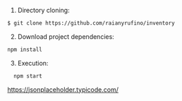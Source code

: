 1. Directory cloning:
```bash
$ git clone https://github.com/raianyrufino/inventory
```

2. Download project dependencies:
  ```bash
  npm install
  ```
3. Execution:

```bash
  npm start
```

https://jsonplaceholder.typicode.com/

